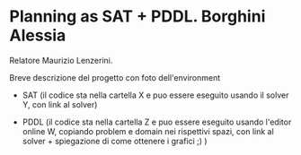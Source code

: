 # Planning as SAT + PDDL. Borghini Alessia

Relatore Maurizio Lenzerini.

Breve descrizione del progetto con foto dell'environment

- SAT (il codice sta nella cartella X e puo essere eseguito usando il solver Y, con link al solver)

- PDDL (il codice sta nella cartella Z e puo essere eseguito usando l'editor online W, copiando problem e domain nei rispettivi spazi, con link al solver + spiegazione di come ottenere i grafici ;) )



